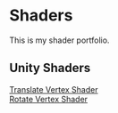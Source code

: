 # Shaders
This is my shader portfolio.

## Unity Shaders
[Translate Vertex Shader](https://github.com/sasanuki/shaders/tree/master/Assets/Scenes/Translation)  
[Rotate Vertex Shader](https://github.com/sasanuki/shaders/tree/master/Assets/Scenes/Rotate)
